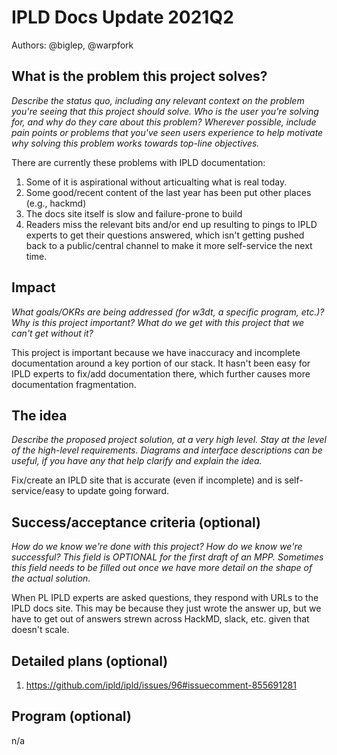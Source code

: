 # IPLD Docs Update 2021Q2 

Authors: @biglep, @warpfork

<!--
This minimal project pitch (MPP) template is for a proposal/brief/pitch for a significant project to be undertaken by a Web3 Dev project team.
The goal of project proposals is to help us decide which work to take on, which things are more valuable than other things.
-->
<!--
A minimal project pitch (MPP) should contain enough detail for others to understand what problem this project solves and why this is important for our
team's goal of achieving product-market fit, a high-level description of what the idea/proposed solution is, and space to add more detailed technical 
design and planning information as we develop this information.

The MPP itself does not need to describe the work, technical design, scope, and project plan in much detail.

Projects can include work for major programs (such as Bedrock and Nitro), but they can focus on other areas, e.g. refactors for future capability, 
improving our testing infrastructure, testing and validation, and other engineering-oriented projects.
-->
<!--
For ease of discussion in PRs, consider breaking lines after every sentence or long phrase.
-->

## What is the problem this project solves?
_Describe the status quo, including any relevant context on the problem you're seeing that this project should solve. Who is the user you're solving for, and why do they care about this problem? Wherever possible, include pain points or problems that you've seen users experience to help motivate why solving this problem works towards top-line objectives._ 

There are currently these problems with IPLD documentation:
1. Some of it is aspirational without articualting what is real today.
2. Some good/recent content of the last year has been put other places (e.g., hackmd)
3. The docs site itself is slow and failure-prone to build
4. Readers miss the relevant bits and/or end up resulting to pings to IPLD experts to get their questions answered, which isn't getting pushed back to a public/central channel to make it more self-service the next time.

## Impact
_What goals/OKRs are being addressed (for w3dt, a specific program, etc.)? Why is this project important? What do we get with this project that we can't get without it?_

This project is important because we have inaccuracy and incomplete documentation around a key portion of our stack.  It hasn't been easy for IPLD experts to fix/add documentation there, which further causes more documentation fragmentation.

## The idea
_Describe the proposed project solution, at a very high level. Stay at the level of the high-level requirements. Diagrams and interface descriptions can be useful, if you have any that help clarify and explain the idea._

Fix/create an IPLD site that is accurate (even if incomplete) and is self-service/easy to update going forward.

## Success/acceptance criteria (optional)
_How do we know we're done with this project? How do we know we're successful? This field is OPTIONAL for the first draft of an MPP. Sometimes this field needs to be filled out once we have more detail on the shape of the actual solution._

When PL IPLD experts are asked questions, they respond with URLs to the IPLD docs site.  This may be because they just wrote the answer up, but we have to get out of answers strewn across HackMD, slack, etc. given that doesn't scale.

## Detailed plans (optional)
1. https://github.com/ipld/ipld/issues/96#issuecomment-855691281

## Program (optional)
n/a